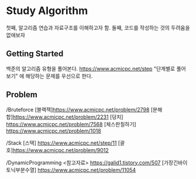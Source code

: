 # Study Algorithm

첫째, 알고리즘 연습과 자료구조를 이해하고자 함.
둘째, 코드를 작성하는 것의 두려움을 없애보자

## Getting Started

백준의 알고리즘 유형을 풀어본다.
https://www.acmicpc.net/step 
"단계별로 풀어보기" 에 해당하는 문제를 우선으로 한다.

## Problem

/Bruteforce
[블랙잭]https://www.acmicpc.net/problem/2798
[분해합]https://www.acmicpc.net/problem/2231
[덩치] https://www.acmicpc.net/problem/7568
[체스판칠하기] https://www.acmicpc.net/problem/1018

/Stack
[스택] https://www.acmicpc.net/step/11
[괄호]https://www.acmicpc.net/problem/9012

/DynamicProgramming
<참고자료> https://galid1.tistory.com/507
[가장긴바이토닉부분수열] https://www.acmicpc.net/problem/11054
